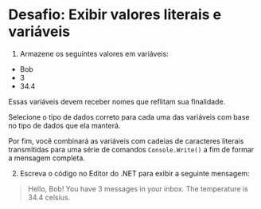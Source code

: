 # Desafio: Exibir valores literais e variáveis

1. Armazene os seguintes valores em variáveis:

- Bob
- 3
- 34.4

Essas variáveis devem receber nomes que reflitam sua finalidade.

Selecione o tipo de dados correto para cada uma das variáveis com base no tipo de dados que ela manterá.

Por fim, você combinará as variáveis com cadeias de caracteres literais transmitidas para uma série de comandos `Console.Write()` a fim de formar a mensagem completa.

2. Escreva o código no Editor do .NET para exibir a seguinte mensagem:
> Hello, Bob! You have 3 messages in your inbox. The temperature is 34.4 celsius.